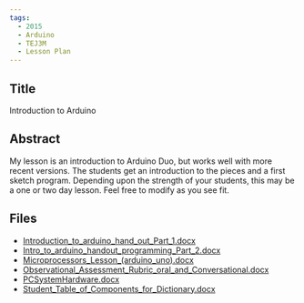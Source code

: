 ```yaml
---
tags:
  - 2015
  - Arduino
  - TEJ3M
  - Lesson Plan
---
```

    
## Title

Introduction to Arduino

## Abstract

My lesson is an introduction to Arduino Duo, but works well with more recent versions.  The students get an introduction to the pieces and a first sketch program.  Depending upon the strength of your students, this may be a one or two day lesson.  Feel free to modify as you see fit.

## Files

- [Introduction_to_arduino_hand_out_Part_1.docx](https://www.russellgordon.ca/acse/cemc-cse-resources/resources/2015/Jill_Harris/Introduction_to_arduino_hand_out_Part_1.docx)
- [Intro_to_arduino_handout_programming_Part_2.docx](https://www.russellgordon.ca/acse/cemc-cse-resources/resources/2015/Jill_Harris/Intro_to_arduino_handout_programming_Part_2.docx)
- [Microprocessors_Lesson_(arduino_uno).docx](https://www.russellgordon.ca/acse/cemc-cse-resources/resources/2015/Jill_Harris/Microprocessors_Lesson_(arduino_uno).docx)
- [Observational_Assessment_Rubric_oral_and_Conversational.docx](https://www.russellgordon.ca/acse/cemc-cse-resources/resources/2015/Jill_Harris/Observational_Assessment_Rubric_oral_and_Conversational.docx)
- [PCSystemHardware.docx](https://www.russellgordon.ca/acse/cemc-cse-resources/resources/2015/Jill_Harris/PCSystemHardware.docx)
- [Student_Table_of_Components_for_Dictionary.docx](https://www.russellgordon.ca/acse/cemc-cse-resources/resources/2015/Jill_Harris/Student_Table_of_Components_for_Dictionary.docx)
